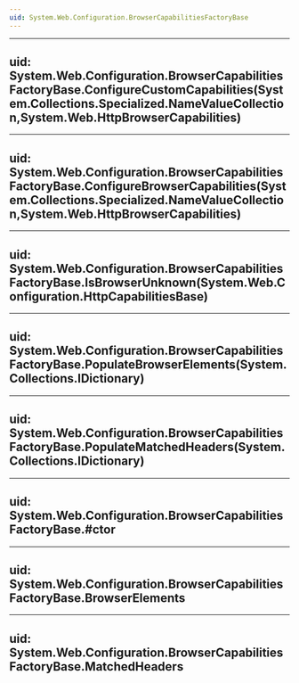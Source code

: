 ```yaml
---
uid: System.Web.Configuration.BrowserCapabilitiesFactoryBase
---
```


---
uid: System.Web.Configuration.BrowserCapabilitiesFactoryBase.ConfigureCustomCapabilities(System.Collections.Specialized.NameValueCollection,System.Web.HttpBrowserCapabilities)
---

---
uid: System.Web.Configuration.BrowserCapabilitiesFactoryBase.ConfigureBrowserCapabilities(System.Collections.Specialized.NameValueCollection,System.Web.HttpBrowserCapabilities)
---

---
uid: System.Web.Configuration.BrowserCapabilitiesFactoryBase.IsBrowserUnknown(System.Web.Configuration.HttpCapabilitiesBase)
---

---
uid: System.Web.Configuration.BrowserCapabilitiesFactoryBase.PopulateBrowserElements(System.Collections.IDictionary)
---

---
uid: System.Web.Configuration.BrowserCapabilitiesFactoryBase.PopulateMatchedHeaders(System.Collections.IDictionary)
---

---
uid: System.Web.Configuration.BrowserCapabilitiesFactoryBase.#ctor
---

---
uid: System.Web.Configuration.BrowserCapabilitiesFactoryBase.BrowserElements
---

---
uid: System.Web.Configuration.BrowserCapabilitiesFactoryBase.MatchedHeaders
---

